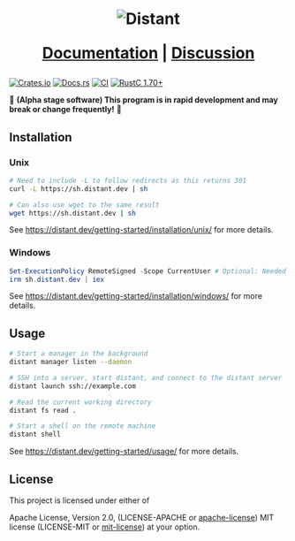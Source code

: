 <h1 align="center">
  <img src="https://distant.dev/assets/images/distant-with-logo-300x87.png" alt="Distant">

  <a href="https://distant.dev/">Documentation</a> |
  <a href="https://github.com/chipsenkbeil/distant/discussions">Discussion</a>
</h1>

[![Crates.io][distant_crates_img]][distant_crates_lnk] [![Docs.rs][distant_doc_img]][distant_doc_lnk] [![CI][distant_ci_img]][distant_ci_lnk] [![RustC 1.70+][distant_rustc_img]][distant_rustc_lnk]

[distant_crates_img]: https://img.shields.io/crates/v/distant.svg
[distant_crates_lnk]: https://crates.io/crates/distant
[distant_doc_img]: https://docs.rs/distant/badge.svg
[distant_doc_lnk]: https://docs.rs/distant
[distant_ci_img]: https://github.com/chipsenkbeil/distant/actions/workflows/ci.yml/badge.svg
[distant_ci_lnk]: https://github.com/chipsenkbeil/distant/actions/workflows/ci.yml
[distant_rustc_img]: https://img.shields.io/badge/distant-rustc_1.70+-lightgray.svg
[distant_rustc_lnk]: https://blog.rust-lang.org/2023/06/01/Rust-1.70.0.html

🚧 **(Alpha stage software) This program is in rapid development and may break or change frequently!** 🚧

## Installation

### Unix

```sh
# Need to include -L to follow redirects as this returns 301
curl -L https://sh.distant.dev | sh

# Can also use wget to the same result
wget https://sh.distant.dev | sh
```

See https://distant.dev/getting-started/installation/unix/ for more details.

### Windows

```powershell
Set-ExecutionPolicy RemoteSigned -Scope CurrentUser # Optional: Needed to run a remote script the first time
irm sh.distant.dev | iex
```

See https://distant.dev/getting-started/installation/windows/ for more details.

## Usage

```sh
# Start a manager in the background
distant manager listen --daemon

# SSH into a server, start distant, and connect to the distant server
distant launch ssh://example.com

# Read the current working directory
distant fs read .

# Start a shell on the remote machine
distant shell
```

See https://distant.dev/getting-started/usage/ for more details.

## License

This project is licensed under either of

Apache License, Version 2.0, (LICENSE-APACHE or
[apache-license][apache-license]) MIT license (LICENSE-MIT or
[mit-license][mit-license]) at your option.

[apache-license]: http://www.apache.org/licenses/LICENSE-2.0
[mit-license]: http://opensource.org/licenses/MIT
